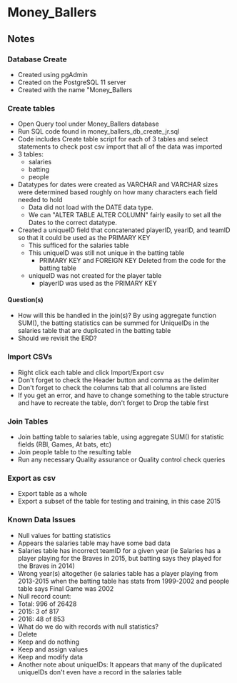 # Money_Ballers

## Notes

### Database Create
* Created using pgAdmin
* Created on the PostgreSQL 11 server
* Created with the name "Money_Ballers

### Create tables
* Open Query tool under Money_Ballers database
* Run SQL code found in money_ballers_db_create_jr.sql
* Code includes Create table script for each of 3 tables and select statements to check post csv import that all of the data was imported
* 3 tables:
  * salaries
  * batting
  * people
* Datatypes for dates were created as VARCHAR and VARCHAR sizes were determined based roughly on how many characters each field needed to hold
  * Data did not load with the DATE data type. 
  * We can "ALTER TABLE ALTER COLUMN" fairly easily to set all the Dates to the correct datatype.
* Created a uniqueID field that concatenated playerID, yearID, and teamID so that it could be used as the PRIMARY KEY
  * This sufficed for the salaries table
  * This uniqueID was still not unique in the batting table
    * PRIMARY KEY and FOREIGN KEY Deleted from the code for the batting table
  * uniqueID was not created for the player table
    * playerID was used as the PRIMARY KEY
#### Question(s)
* How will this be handled in the join(s)?
By using aggregate function SUM(), the batting statistics can be summed for UniqueIDs in the salaries table that are duplicated in the batting table
* Should we revisit the ERD?

### Import CSVs
* Right click each table and click Import/Export csv
* Don't forget to check the Header button and comma as the delimiter
* Don't forget to check the columns tab that all columns are listed
* If you get an error, and have to change something to the table structure and have to recreate the table, don't forget to Drop the table first

### Join Tables
* Join batting table to salaries table, using aggregate SUM() for statistic fields (RBI, Games, At bats, etc)
* Join people table to the resulting table
* Run any necessary Quality assurance or Quality control check queries

### Export as csv
* Export table as a whole
* Export a subset of the table for testing and training, in this case 2015

### Known Data Issues
* Null values for batting statistics
 * Appears the salaries table may have some bad data
  * Salaries table has incorrect teamID for a given year (ie Salaries has a player playing for the Braves in 2015, but batting says they played for the Braves in 2014)
  * Wrong year(s) altogether (ie salaries table has a player playing from 2013-2015 when the batting table has stats from 1999-2002 and people table says Final Game was 2002
 * Null record count:
  * Total: 996 of 26428
  * 2015: 3 of 817
  * 2016: 48 of 853
 * What do we do with records with null statistics? 
  * Delete
  * Keep and do nothing
  * Keep and assign values
  * Keep and modify data
 * Another note about uniqueIDs: It appears that many of the duplicated uniqueIDs don't even have a record in the salaries table
